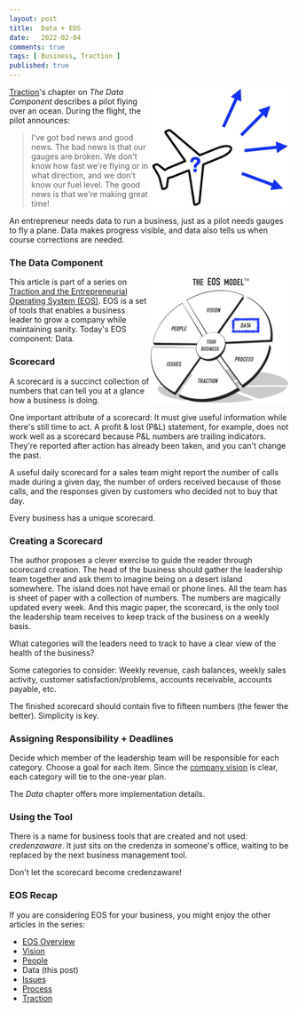 ```yaml
---
layout: post
title:  Data + EOS
date:   2022-02-04
comments: true
tags: [ Business, Traction ]
published: true
---
```


<a href="/blog/2022/02/04/data-plus-eos/"><img src="/images/plane_which_way.jpg" align="right" width="250" padding="10" alt="I’ve got bad news and good news. The bad news is that our gauges are broken. We don’t know how fast we’re flying or in what direction, and we don’t know our fuel level. The good news is that we’re making great time!" title="Data and the Entrepreneurial Operating System (EOS)" /></a>

[Traction](http://localhost:4001/blog/2021/02/15/traction-entrepreneurial-operating-system-eos/)'s chapter on _The Data Component_ describes a pilot flying over an ocean. During the flight, the pilot announces:

>I've got bad news and good news. The bad news is that our gauges are broken. We don't know how fast we're flying or in what direction, and we don't know our fuel level. The good news is that we're making great time!

An entrepreneur needs data to run a business, just as a pilot needs gauges to fly a plane. Data makes progress visible, and data also tells us when course corrections are needed.

<!--more-->

### The Data Component

<a href="/blog/2022/02/04/data-plus-eos/"><img src="/images/EOS_Data.jpg" align="right" width="250" padding="10" alt="Data and the Entrepreneurial Operating System (EOS)" title="Data and the Entrepreneurial Operating System (EOS)" /></a>

This article is part of a series on [Traction and the Entrepreneurial Operating System (EOS)](/blog/2021/02/15/traction-entrepreneurial-operating-system-eos/). EOS is a set of tools that enables a business leader to grow a company while maintaining sanity. Today's EOS component: Data.

### Scorecard

A scorecard is a succinct collection of numbers that can tell you at a glance how a business is doing. 

One important attribute of a scorecard: It must give useful information while there's still time to act. A profit & lost (P&L) statement, for example, does not work well as a scorecard because P&L numbers are trailing indicators. They're reported after action has already been taken, and you can't change the past.  

A useful daily scorecard for a sales team might report the number of calls made during a given day, the number of orders received because of those calls, and the responses given by customers who decided not to buy that day.

Every business has a unique scorecard.

### Creating a Scorecard

The author proposes a clever exercise to guide the reader through scorecard creation. The head of the business should gather the leadership team together and ask them to imagine being on a desert island somewhere. The island does not have email or phone lines. All the team has is sheet of paper with a collection of numbers. The numbers are magically updated every week. And this magic paper, the scorecard, is the only tool the leadership team receives to keep track of the business on a weekly basis.

What categories will the leaders need to track to have a clear view of the health of the business?

Some categories to consider: Weekly revenue, cash balances, weekly sales activity, customer satisfaction/problems, accounts receivable, accounts payable, etc.

The finished scorecard should contain five to fifteen numbers (the fewer the better). Simplicity is key. 

### Assigning Responsibility + Deadlines

Decide which member of the leadership team will be responsible for each category. Choose a goal for each item. Since the [company vision](/blog/2021/03/08/vision-and-eos/) is clear, each category will tie to the one-year plan.

The _Data_ chapter offers more implementation details. 

### Using the Tool

There is a name for business tools that are created and not used: 
_credenzaware_. It just sits on the credenza in someone's office, waiting to be replaced by the next business management tool. 

Don't let the scorecard become credenzaware!
 
### EOS Recap

If you are considering EOS for your business, you might enjoy the other articles in the series:

* [EOS Overview](/blog/2021/02/15/traction-entrepreneurial-operating-system-eos/)
* [Vision](/blog/2021/03/08/vision-and-eos/)
* [People](/blog/2021/04/08/people-and-eos/)
* Data (this post)
* [Issues](/blog/2022/02/10/issues-plus-eos/)
* [Process](/blog/2022/02/15/process-plus-eos/)
* [Traction](/blog/2022/02/21/traction-plus-eos/)

